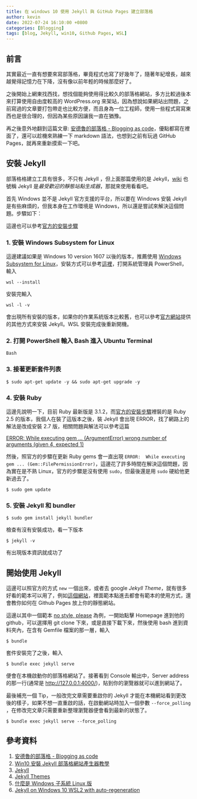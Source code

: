 ```yaml
---
title: 在 windows 10 使用 Jekyll 與 GitHub Pages 建立部落格
author: kevin
date: 2022-07-24 16:10:00 +0800
categories: [Blogging]
tags: [blog, Jekyll, win10, Github Pages, WSL]
---
```

## 前言
其實最近一直有想要來寫部落格，畢竟程式也寫了好幾年了，隨著年紀增長，越來越覺得記憶力在下降，沒有像以前年輕的時候那麼好了。

之後開始上網東找西找，想找個能夠使用得比較久的部落格網站，多方比較過後本來打算使用自由度較高的 WordPress.org 來架站，因為想說如果網站出問題，之前寫過的文章要打包帶走也比較方便，而且身為一位工程師，使用一些程式寫寫東西也是很合理的，但因為某些原因讓我一直在猶豫。

再之後意外地翻到這篇文章: [安德魯的部落格 - Blogging as code](https://columns.chicken-house.net/2016/09/16/blog-as-code/)，優點都寫在裡面了，還可以趁機來熟練一下 markdown 語法，也想到之前有玩過 GitHub Pages，就再來重新摸索一下吧。

## 安裝 Jekyll

部落格格建立工具有很多，不只有 Jekyll ，但上面那篇使用的是 Jekyll，[wiki](https://zh.wikipedia.org/zh-tw/Jekyll_(%E5%8D%9A%E5%AE%A2%E7%94%9F%E6%88%90%E5%B7%A5%E5%85%B7)) 也號稱 Jekyll 是*最受歡迎的靜態站點生成器*，那就來使用看看吧。

首先 Windows 並不是 Jekyll 官方支援的平台，所以要在 Windows 安裝 Jekyll 是有些麻煩的，但我本身在工作環境是 Windows，所以還是嘗試來解決這個問題。步驟如下：

這邊也可以參考[官方的安裝步驟](https://jekyllrb.com/docs/installation/windows/)

### 1. 安裝 Windows Subsystem for Linux
 這邊建議如果是 Windows 10 version 1607 以後的版本，推薦使用 [Windows Subsystem for Linux](https://docs.microsoft.com/zh-tw/windows/wsl/about)，安裝方式可以參考[這裡](https://docs.microsoft.com/zh-tw/windows/wsl/install)，打開系統管理員 PowerShell，輸入
```console
wsl --install
```
安裝完輸入
```console
wsl -l -v
```
會出現所有安裝的版本，如果你的作業系統版本比較舊，也可以參考[官方網站](https://jekyllrb.com/docs/installation/windows/)提供的其他方式來安裝 Jekyll。WSL 安裝完成後重新開機。

### 2. 打開 PowerShell 輸入 Bash 進入 Ubuntu Terminal
```console
Bash
```
### 3. 接著更新套件列表
```console
$ sudo apt-get update -y && sudo apt-get upgrade -y
```
### 4. 安裝 Ruby
這邊先說明一下，目前 Ruby 最新版是 3.1.2，而[官方的安裝步驟](https://jekyllrb.com/docs/installation/windows/)裡裝的是 Ruby 2.5 的版本，我個人在裝了這版本之後，裝 Jekyll 會出現 ERROR，找了網路上的解法是改成安裝 2.7 版，相關問題與解法可以參考這篇

[ERROR: While executing gem ... (ArgumentError) wrong number of arguments (given 4, expected 1)](https://github.com/jekyll/jekyll/issues/8842)

然後，照官方的步驟在更新 Ruby gems 會一直出現 `ERROR:  While executing gem ... (Gem::FilePermissionError)`，這邊花了許多時間在解決這個問題，因為實在是不熟 Linux，官方的步驟是沒有使用 `sudo`，但最後還是用 `sudo` 硬給他更新過去了。
```console
$ sudo gem update
```
### 5. 安裝 Jekyll 和 bundler
```console
$ sudo gem install jekyll bundler
```
檢查有沒有安裝成功，看一下版本
```console
$ jekyll -v
```
有出現版本資訊就成功了

## 開始使用 Jekyll
這邊可以照官方的方式 `new` 一個出來，或者去 google *Jekyll Theme*，就有很多好看的範本可以用了，例如[這個網站](http://jekyllthemes.org/)，裡面範本點進去都會有範本的使用方式，還會教你如何在 Github Pages 放上你的靜態網站。

這邊以其中一個範本 [no style, please](http://jekyllthemes.org/themes/no-style-please/) 為例，一開始點擊 Homepage 進到他的 github，可以選擇用 git clone 下來，或是直接下載下來，然後使用 bash 進到資料夾內，在含有 Gemfile 檔案的那一層，輸入
```console
$ bundle
```
套件安裝完了之後，輸入
```console
$ bundle exec jekyll serve
```
便會在本機啟動你的部落格網站了。接著看到 Console 輸出中，Server address 的那一行(通常是 http://127.0.0.1:4000/)，貼到你的瀏覽器就可以進到網站了。

最後補充一個 Tip，一般改完文章需要重啟你的 Jekyll 才能在本機網站看到更改後的樣子，如果不想一直重啟的話，在啟動網站時加入一個參數 `--force_polling` ，在修改完文章只需要重新整理瀏覽器便會看到最新的狀態了。
 ```console
$ bundle exec jekyll serve --force_polling
```

## 參考資料
1. [安德魯的部落格 - Blogging as code](https://columns.chicken-house.net/2016/09/16/)
2. [Win10 安裝 Jekyll 部落格網站產生器教學](https://blog.jaycetyle.com/2018/01/jekyll-on-win10/)
3. [Jekyll](https://jekyllrb.com/docs/)
4. [Jekyll Themes](http://jekyllthemes.org/)
5. [什麼是 Windows 子系統 Linux 版](https://docs.microsoft.com/zh-tw/windows/wsl/about)
6. [Jekyll on Windows 10 WSL2 with auto-regeneration](https://theta360developers.github.io/webapi/tester/2021/02/07/jekyll-on-wsl2.html)
